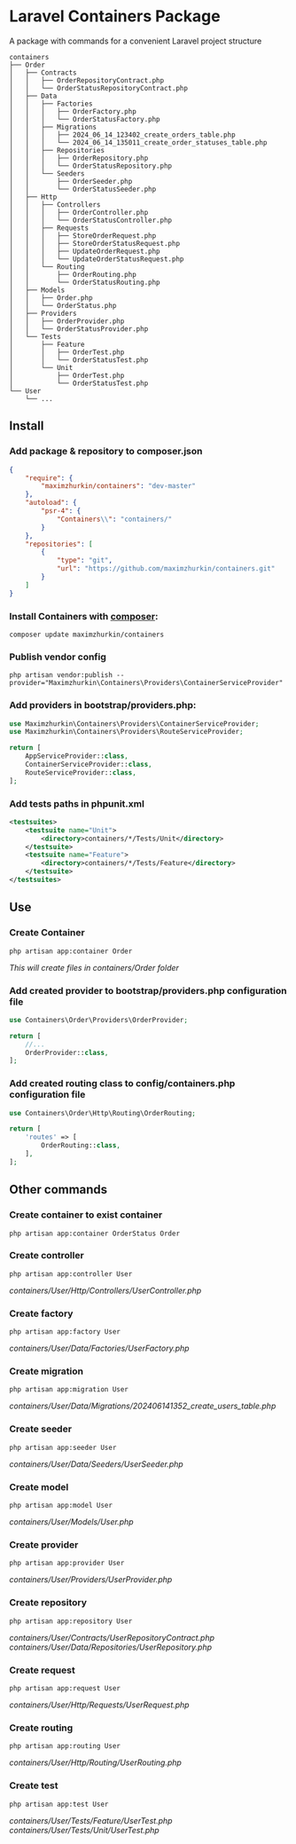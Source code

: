 # Laravel Containers Package

A package with commands for a convenient Laravel project structure

```text
containers
├── Order
│   ├── Contracts
│   │   ├── OrderRepositoryContract.php
│   │   └── OrderStatusRepositoryContract.php
│   ├── Data
│   │   ├── Factories
│   │   │   ├── OrderFactory.php
│   │   │   └── OrderStatusFactory.php
│   │   ├── Migrations
│   │   │   ├── 2024_06_14_123402_create_orders_table.php
│   │   │   └── 2024_06_14_135011_create_order_statuses_table.php
│   │   ├── Repositories
│   │   │   ├── OrderRepository.php
│   │   │   └── OrderStatusRepository.php
│   │   └── Seeders
│   │       ├── OrderSeeder.php
│   │       └── OrderStatusSeeder.php
│   ├── Http
│   │   ├── Controllers
│   │   │   ├── OrderController.php
│   │   │   └── OrderStatusController.php
│   │   ├── Requests
│   │   │   ├── StoreOrderRequest.php
│   │   │   ├── StoreOrderStatusRequest.php
│   │   │   ├── UpdateOrderRequest.php
│   │   │   └── UpdateOrderStatusRequest.php
│   │   └── Routing
│   │       ├── OrderRouting.php
│   │       └── OrderStatusRouting.php
│   ├── Models
│   │   ├── Order.php
│   │   └── OrderStatus.php
│   ├── Providers
│   │   ├── OrderProvider.php
│   │   └── OrderStatusProvider.php
│   └── Tests
│       ├── Feature
│       │   ├── OrderTest.php
│       │   └── OrderStatusTest.php
│       └── Unit
│           ├── OrderTest.php
│           └── OrderStatusTest.php
└── User
    └── ...
```

## Install

### Add package & repository to composer.json

```json
{
    "require": {
        "maximzhurkin/containers": "dev-master"
    },
    "autoload": {
        "psr-4": {
            "Containers\\": "containers/"
        }
    },
    "repositories": [
        {
            "type": "git",
            "url": "https://github.com/maximzhurkin/containers.git"
        }
    ]
}
```

### Install Containers with [composer](https://getcomposer.org/doc/00-intro.md):

```shell
composer update maximzhurkin/containers
```

### Publish vendor config

```shell
php artisan vendor:publish --provider="Maximzhurkin\Containers\Providers\ContainerServiceProvider"
```

### Add providers in bootstrap/providers.php:

```php
use Maximzhurkin\Containers\Providers\ContainerServiceProvider;
use Maximzhurkin\Containers\Providers\RouteServiceProvider;

return [
    AppServiceProvider::class,
    ContainerServiceProvider::class,
    RouteServiceProvider::class,
];
```

### Add tests paths in phpunit.xml

```xml
<testsuites>
    <testsuite name="Unit">
        <directory>containers/*/Tests/Unit</directory>
    </testsuite>
    <testsuite name="Feature">
        <directory>containers/*/Tests/Feature</directory>
    </testsuite>
</testsuites>
```

## Use

### Create Container

```shell
php artisan app:container Order
```

*This will create files in containers/Order folder*

### Add created provider to bootstrap/providers.php configuration file

```php
use Containers\Order\Providers\OrderProvider;

return [
    //...
    OrderProvider::class,
];
```

### Add created routing class to config/containers.php configuration file

```php
use Containers\Order\Http\Routing\OrderRouting;

return [
    'routes' => [
        OrderRouting::class,
    ],
];
```

## Other commands

### Create container to exist container

```shell
php artisan app:container OrderStatus Order
```

### Create controller

```shell
php artisan app:controller User
```

*containers/User/Http/Controllers/UserController.php*

### Create factory

```shell
php artisan app:factory User
```

*containers/User/Data/Factories/UserFactory.php*

### Create migration

```shell
php artisan app:migration User
```

*containers/User/Data/Migrations/202406141352_create_users_table.php*

### Create seeder

```shell
php artisan app:seeder User
```

*containers/User/Data/Seeders/UserSeeder.php*

### Create model

```shell
php artisan app:model User
```

*containers/User/Models/User.php*

### Create provider

```shell
php artisan app:provider User
```

*containers/User/Providers/UserProvider.php*

### Create repository

```shell
php artisan app:repository User
```

*containers/User/Contracts/UserRepositoryContract.php*
*containers/User/Data/Repositories/UserRepository.php*

### Create request

```shell
php artisan app:request User
```

*containers/User/Http/Requests/UserRequest.php*

### Create routing

```shell
php artisan app:routing User
```

*containers/User/Http/Routing/UserRouting.php*

### Create test

```shell
php artisan app:test User
```

*containers/User/Tests/Feature/UserTest.php*
*containers/User/Tests/Unit/UserTest.php*

